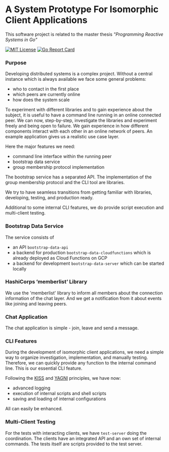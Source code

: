 # A System Prototype For Isomorphic Client Applications


This software project is related to the master thesis _"Programming Reactive Systems in Go"_

[![MIT License](https://img.shields.io/github/license/mashape/apistatus.svg?maxAge=2592000)](https://github.com/stefanhans/golang-contexting/blob/master/LICENSE)
[![Go Report Card](https://goreportcard.com/badge/github.com/stefanhans/programming-reactive-systems-in-go)](https://goreportcard.com/report/github.com/stefanhans/programming-reactive-systems-in-go)



### Purpose

Developing distributed systems is a complex project. 
Without a central instance which is always available we face some general problems:

- who to contact in the first place
- which peers are currently online
- how does the system scale

To experiment with different libraries and to gain experience about the subject, it is useful to have a command line
running in an online connected peer. 
We can now, step-by-step, investigate the libraries and experiment freely and being open to failure. 
We gain experience in how different components interact with each other in an online network of peers.
An example application gives us a realistic use case layer.

Here the major features we need:

- command line interface within the running peer
- bootstrap data service
- group membership protocol implementation

The bootstrap service has a separated API. The implementation of the group membership protocol and the CLI tool are libraries.

We try to have seamless transitions from getting familiar with libraries, developing, testing, and production ready. 

Additional to some internal CLI features, we do provide script execution and multi-client testing.


### Bootstrap Data Service

The service consists of 

- an API `bootstrap-data-api`
- a backend for production `bootstrap-data-cloudfunctions` which is already deployed as Cloud Functions on GCP
- a backend for development `bootstrap-data-server` which can be started locally


### HashiCorps ’memberlist’ Library

We use the 'memberlist' library to inform all members about the connection information of the chat layer.
And we get a notification from it about events like joining and leaving peers.


### Chat Application

The chat application is simple - join, leave and send a message.


### CLI Features

During the development of isomorphic client applications, we need a simple way to organize investigation, implementation, and manually testing.
Therefore, we can quickly provide any function to the internal command line. This is our essential CLI feature. 

Following the [KISS](https://en.wikipedia.org/wiki/KISS_principle) and [YAGNI](https://en.wikipedia.org/wiki/You_aren%27t_gonna_need_it) 
principles, we have now:

- advanced logging 
- execution of internal scripts and shell scripts
- saving and loading of internal configurations

All can easily be enhanced.


### Multi-Client Testing

For the tests with interacting clients, we have `test-server` doing the coordination.
The clients have an integrated API and an own set of internal commands.
The tests itself are scripts provided to the test server.



